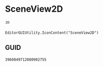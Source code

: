 # SceneView2D
![](/img/SceneView2D.png)

``` CSharp
EditorGUIUtility.IconContent("SceneView2D")
```
## GUID
```
3960849712080902755
```
